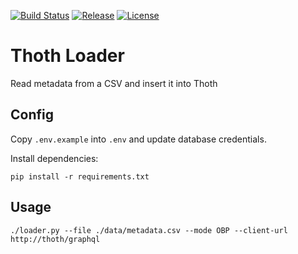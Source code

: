 [![Build Status](https://travis-ci.org/thoth-pub/thoth-loader.svg?branch=master)](https://travis-ci.org/thoth-pub/thoth-loader) [![Release](https://img.shields.io/github/release/thoth-pub/thoth-loader.svg?colorB=58839b)](https://github.com/thoth-pub/thoth-loader/releases) [![License](https://img.shields.io/github/license/thoth-pub/thoth-loader.svg?colorB=ff0000)](https://github.com/thoth-pub/thoth-loader/blob/master/LICENSE)

# Thoth Loader
Read metadata from a CSV and insert it into Thoth

## Config
Copy `.env.example` into `.env` and update database credentials.

Install dependencies:
```
pip install -r requirements.txt
```

## Usage
```
./loader.py --file ./data/metadata.csv --mode OBP --client-url http://thoth/graphql
```
